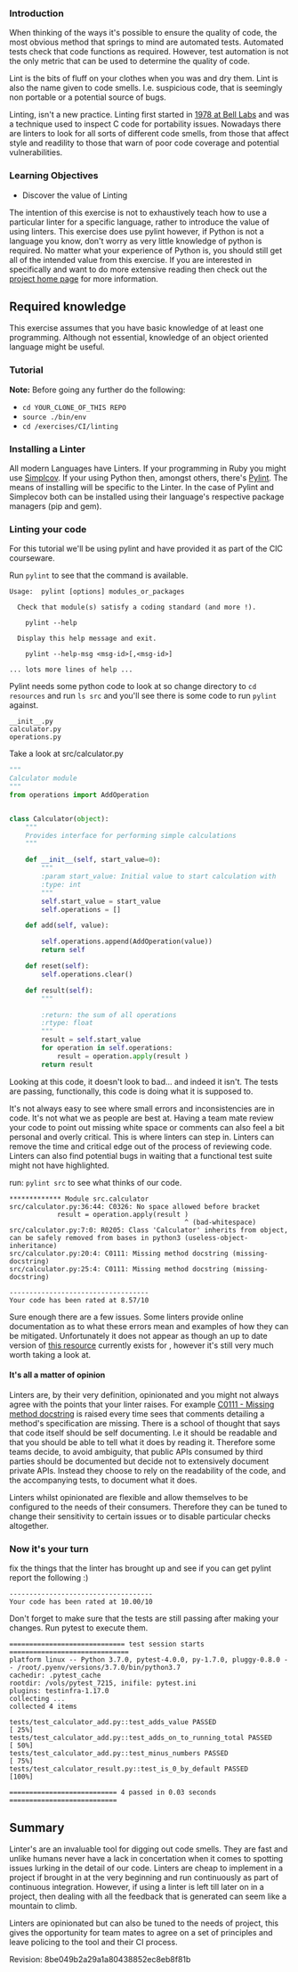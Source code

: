 
### Introduction
When thinking of the ways it's possible to ensure the quality of code, the most obvious method that springs to mind are automated tests. Automated tests check that code functions as required. However, test automation is not the only metric that can be used to determine the quality of code.

Lint is the bits of fluff on your clothes when you was and dry them. Lint is also the name given to code smells. I.e. suspicious code, that is seemingly non portable or a potential source of bugs.

Linting, isn't a new practice. Linting first started in [1978 at Bell Labs](https://en.wikipedia.org/wiki/Lint_(software)) and was a technique used to inspect C code for portability issues. Nowadays there are linters to look for all sorts of different code smells, from those that affect style and readility to those that warn of poor code coverage and potential vulnerabilities.

### Learning Objectives
- Discover the value of Linting

The intention of this exercise is not to exhaustively teach how to use a particular linter for a specific language, rather to introduce the value of using linters. This exercise does use pylint however, if Python is not a language you know, don't worry as very little knowledge of python is required. No matter what your experience of Python is, you should still get all of the intended value from this exercise. If you are interested in  specifically and want to do more extensive reading then check out the [project home page](https://www.pylint.org/) for more information.

## Required knowledge
This exercise assumes that you have basic knowledge of at least one programming. Although not essential, knowledge of an object oriented language might be useful.

### Tutorial
**Note:** Before going any further do the following:
- `cd YOUR_CLONE_OF_THIS REPO`
- `source ./bin/env`
- `cd /exercises/CI/linting`

### Installing a Linter
All modern Languages have Linters. If your programming in Ruby you might use [Simplcov](https://github.com/colszowka/simplecov). If your using Python then, amongst others, there's [Pylint](https://www.pylint.org/). The means of installing will be specific to the Linter. In the case of Pylint and Simplecov both can be installed using their language's respective package managers (pip and gem).

### Linting your code
For this tutorial we'll be using pylint and have provided it as part of the CIC courseware.

Run `pylint` to see that the command is available.
```
Usage:  pylint [options] modules_or_packages

  Check that module(s) satisfy a coding standard (and more !).

    pylint --help

  Display this help message and exit.

    pylint --help-msg <msg-id>[,<msg-id>]

... lots more lines of help ...
```

Pylint needs some python code to look at so change directory to `cd resources` and run `ls src` and you'll see there is some code to run `pylint` against.
```
__init__.py
calculator.py
operations.py
```


Take a look at src/calculator.py
```PYTHON
"""
Calculator module
"""
from operations import AddOperation


class Calculator(object):
    """
    Provides interface for performing simple calculations
    """

    def __init__(self, start_value=0):
        """
        :param start_value: Initial value to start calculation with
        :type: int
        """
        self.start_value = start_value
        self.operations = []

    def add(self, value):

        self.operations.append(AddOperation(value))
        return self

    def reset(self):
        self.operations.clear()

    def result(self):
        """

        :return: the sum of all operations
        :rtype: float
        """
        result = self.start_value
        for operation in self.operations:
            result = operation.apply(result )
        return result
```

Looking at this code, it doesn't look to bad... and indeed it isn't. The tests are passing, functionally, this code is doing what it is supposed to.

It's not always easy to see where small errors and inconsistencies are in code. It's not what we as people are best at. Having a team mate review your code to point out missing white space or comments can also feel a bit personal and overly critical. This is where linters can step in. Linters can remove the time and critical edge out of the process of reviewing code. Linters can also find potential bugs in waiting that a functional test suite might not have highlighted.

run: `pylint src` to see what  thinks of our code.
```
************* Module src.calculator
src/calculator.py:36:44: C0326: No space allowed before bracket
            result = operation.apply(result )
                                            ^ (bad-whitespace)
src/calculator.py:7:0: R0205: Class 'Calculator' inherits from object, can be safely removed from bases in python3 (useless-object-inheritance)
src/calculator.py:20:4: C0111: Missing method docstring (missing-docstring)
src/calculator.py:25:4: C0111: Missing method docstring (missing-docstring)

-----------------------------------
Your code has been rated at 8.57/10
```

Sure enough there are a few issues. Some linters provide online documentation as to what these errors mean and examples of how they can be mitigated. Unfortunately it does not appear as though an up to date version of [this resource](http://pylint-messages.wikidot.com/all-codes) currently exists for , however it's still very much worth taking a look at.

#### It's all a matter of opinion
Linters are, by their very definition, opinionated and you might not always agree with the points that your linter raises. For example [C0111 - Missing method docstring](http://pylint-messages.wikidot.com/messages:c0111) is raised every time  sees that comments detailing a method's specification are missing. There is a school of thought that says that code itself should be self documenting. I.e it should be readable and that you should be able to tell what it does by reading it. Therefore some teams decide, to avoid ambiguity, that public APIs consumed by third parties should be documented but decide not to extensively document private APIs. Instead they choose to rely on the readability of the code, and the accompanying tests, to document what it does.

Linters whilst opinionated are flexible and allow themselves to be configured to the needs of their consumers. Therefore they can be tuned to change their sensitivity to certain issues or to disable particular checks altogether.

### Now it's your turn
fix the things that the linter has brought up and see if you can get pylint report the following :)

```
------------------------------------
Your code has been rated at 10.00/10
```

Don't forget to make sure that the tests are still passing after making your changes. Run pytest to execute them.
```
============================= test session starts ==============================
platform linux -- Python 3.7.0, pytest-4.0.0, py-1.7.0, pluggy-0.8.0 -- /root/.pyenv/versions/3.7.0/bin/python3.7
cachedir: .pytest_cache
rootdir: /vols/pytest_7215, inifile: pytest.ini
plugins: testinfra-1.17.0
collecting ... collected 4 items                                                              

tests/test_calculator_add.py::test_adds_value PASSED                     [ 25%]
tests/test_calculator_add.py::test_adds_on_to_running_total PASSED       [ 50%]
tests/test_calculator_add.py::test_minus_numbers PASSED                  [ 75%]
tests/test_calculator_result.py::test_is_0_by_default PASSED             [100%]

=========================== 4 passed in 0.03 seconds ===========================
```

## Summary
Linter's are an invaluable tool for digging out code smells. They are fast and unlike humans never have a lack in concertation when it comes to spotting issues lurking in the detail of our code. Linters are cheap to implement in a project if brought in at the very beginning and run continuously as part of continuous integration. However, if using a linter is left till later on in a project, then dealing with all the feedback that is generated can seem like a mountain to climb.

Linters are opinionated but can also be tuned to the needs of project, this gives the opportunity for team mates to agree on a set of principles and leave policing to the tool and their CI process.
  

Revision: 8be049b2a29a1a80438852ec8eb8f81b
